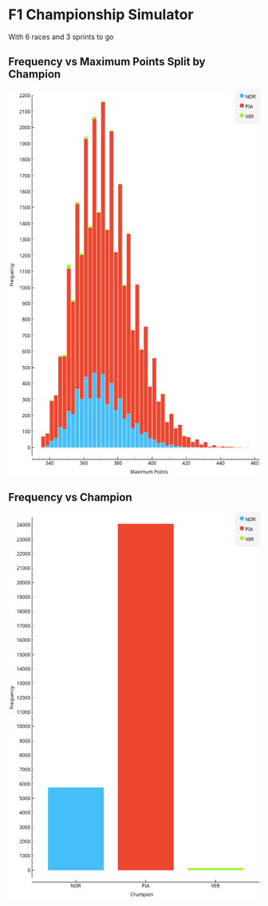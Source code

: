 # F1 Championship Simulator

With 6 races and 3 sprints to go 

## Frequency vs Maximum Points Split by Champion
![Bar graph showing the frequency of Maximum points split by Champion](https://github.com/AugustGray/F1-Championship-Simulator/blob/main/Freq_Maximum-Points.png)

## Frequency vs Champion
![Bar graph showing the frequency of Driver Chamionship](https://github.com/AugustGray/F1-Championship-Simulator/blob/main/Freq_Champion.png)

